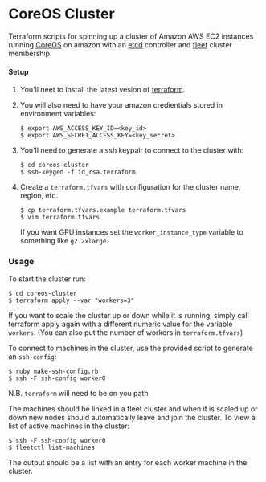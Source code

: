 CoreOS Cluster
==============

Terraform scripts for spinning up a cluster of Amazon AWS EC2 instances running [CoreOS](https://coreos.com/) on amazon with an [etcd](https://coreos.com/etcd/) controller and [fleet](https://coreos.com/fleet/) cluster membership.

#### Setup

1. You'll neet to install the latest vesion of [terraform](https://www.terraform.io/).

2. You will also need to have your amazon credientials stored in environment variables:

	```shell
	$ export AWS_ACCESS_KEY_ID=<key_id>
	$ export AWS_SECRET_ACCESS_KEY=<key_secret>
	```

3. You'll need to generate a ssh keypair to connect to the cluster with:

	```shell
	$ cd coreos-cluster
	$ ssh-keygen -f id_rsa.terraform
	```

4. Create a `terraform.tfvars` with configuration for the cluster name, region, etc.

	```shell
	$ cp terraform.tfvars.example terraform.tfvars
	$ vim terraform.tfvars
	```

	If you want GPU instances set the `worker_instance_type` variable to something like `g2.2xlarge`.

### Usage

To start the cluster run:

```shell
$ cd coreos-cluster
$ terraform apply --var "workers=3"
```

If you want to scale the cluster up or down while it is running, simply call terraform apply again with a different numeric value for the variable `workers`. (You can also put the number of workers in `terraform.tfvars`)

To connect to machines in the cluster, use the provided script to generate an `ssh-config`:

```shell
$ ruby make-ssh-config.rb
$ ssh -F ssh-config worker0
```

N.B. `terraform` will need to be on you path

The machines should be linked in a fleet cluster and when it is scaled up or down new nodes should automatically leave and join the cluster. To view a list of active machines in the cluster:

```shell
$ ssh -F ssh-config worker0
$ fleetctl list-machines
```

The output should be a list with an entry for each worker machine in the cluster.
